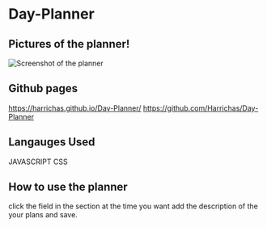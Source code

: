 # Day-Planner

## Pictures of the planner!
![Screenshot of the planner](./images/Screenshot-1)


## Github pages 
https://harrichas.github.io/Day-Planner/
https://github.com/Harrichas/Day-Planner

## Langauges Used
JAVASCRIPT
CSS

## How to use the planner
click the field in the section at the time you want
add the description of the your plans and save.
